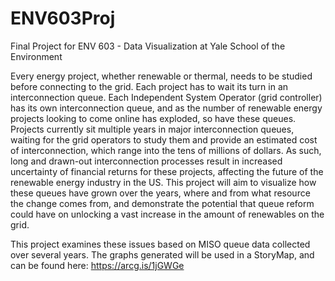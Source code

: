 # ENV603Proj
Final Project for ENV 603 - Data Visualization at Yale School of the Environment

Every energy project, whether renewable or thermal, needs to be studied before connecting to the grid. Each project has to wait its turn in an interconnection queue. Each Independent System Operator (grid controller) has its own interconnection queue, and as the number of renewable energy projects looking to come online has exploded, so have these queues. Projects currently sit multiple years in major interconnection queues, waiting for the grid operators to study them and provide an estimated cost of interconnection, which range into the tens of millions of dollars. As such, long and drawn-out interconnection processes result in increased uncertainty of financial returns for these projects, affecting the future of the renewable energy industry in the US. This project will aim to visualize how these queues have grown over the years, where and from what resource the change comes from, and demonstrate the potential that queue reform could have on unlocking a vast increase in the amount of renewables on the grid. 

This project examines these issues based on MISO queue data collected over several years. The graphs generated will be used in a StoryMap, and can be found here: https://arcg.is/1jGWGe
